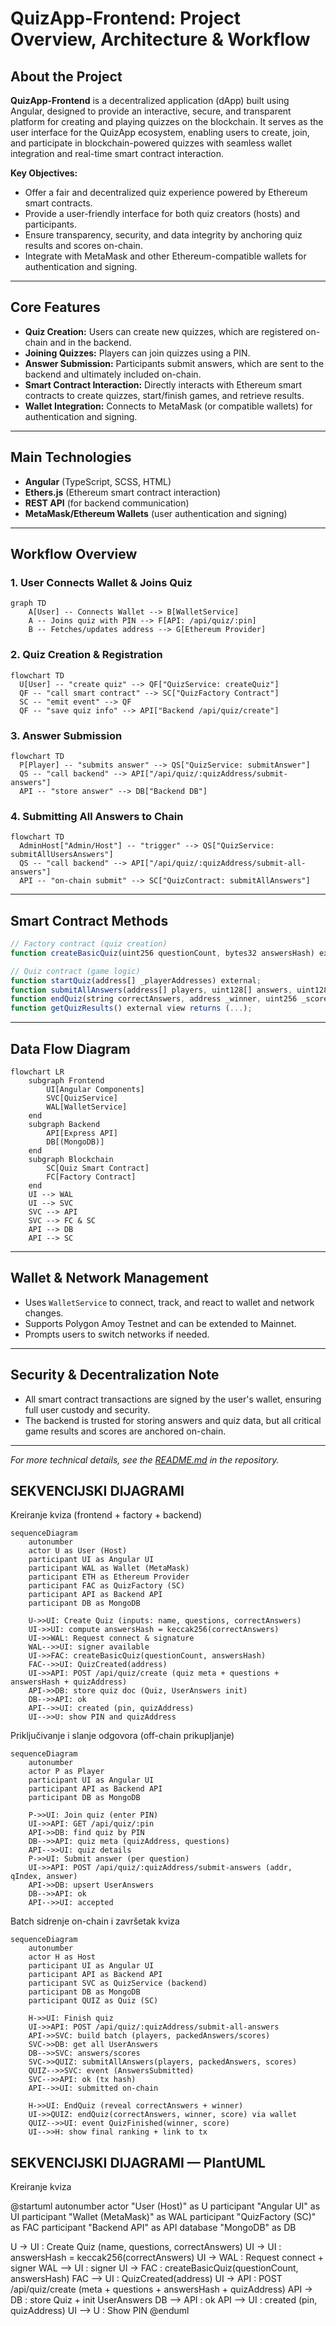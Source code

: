 # QuizApp-Frontend: Project Overview, Architecture & Workflow

## About the Project

**QuizApp-Frontend** is a decentralized application (dApp) built using Angular, designed to provide an interactive, secure, and transparent platform for creating and playing quizzes on the blockchain. It serves as the user interface for the QuizApp ecosystem, enabling users to create, join, and participate in blockchain-powered quizzes with seamless wallet integration and real-time smart contract interaction.

**Key Objectives:**
- Offer a fair and decentralized quiz experience powered by Ethereum smart contracts.
- Provide a user-friendly interface for both quiz creators (hosts) and participants.
- Ensure transparency, security, and data integrity by anchoring quiz results and scores on-chain.
- Integrate with MetaMask and other Ethereum-compatible wallets for authentication and signing.

---

## Core Features

- **Quiz Creation:** Users can create new quizzes, which are registered on-chain and in the backend.
- **Joining Quizzes:** Players can join quizzes using a PIN.
- **Answer Submission:** Participants submit answers, which are sent to the backend and ultimately included on-chain.
- **Smart Contract Interaction:** Directly interacts with Ethereum smart contracts to create quizzes, start/finish games, and retrieve results.
- **Wallet Integration:** Connects to MetaMask (or compatible wallets) for authentication and signing.

---

## Main Technologies

- **Angular** (TypeScript, SCSS, HTML)
- **Ethers.js** (Ethereum smart contract interaction)
- **REST API** (for backend communication)
- **MetaMask/Ethereum Wallets** (user authentication and signing)

---

## Workflow Overview

### 1. User Connects Wallet & Joins Quiz

```mermaid
graph TD
    A[User] -- Connects Wallet --> B[WalletService]
    A -- Joins quiz with PIN --> F[API: /api/quiz/:pin]
    B -- Fetches/updates address --> G[Ethereum Provider]
```

### 2. Quiz Creation & Registration

```mermaid
flowchart TD
  U[User] -- "create quiz" --> QF["QuizService: createQuiz"]
  QF -- "call smart contract" --> SC["QuizFactory Contract"]
  SC -- "emit event" --> QF
  QF -- "save quiz info" --> API["Backend /api/quiz/create"]
```

### 3. Answer Submission

```mermaid
flowchart TD
  P[Player] -- "submits answer" --> QS["QuizService: submitAnswer"]
  QS -- "call backend" --> API["/api/quiz/:quizAddress/submit-answers"]
  API -- "store answer" --> DB["Backend DB"]
```

### 4. Submitting All Answers to Chain

```mermaid
flowchart TD
  AdminHost["Admin/Host"] -- "trigger" --> QS["QuizService: submitAllUsersAnswers"]
  QS -- "call backend" --> API["/api/quiz/:quizAddress/submit-all-answers"]
  API -- "on-chain submit" --> SC["QuizContract: submitAllAnswers"]
```

---

## Smart Contract Methods

```typescript
// Factory contract (quiz creation)
function createBasicQuiz(uint256 questionCount, bytes32 answersHash) external returns (address);

// Quiz contract (game logic)
function startQuiz(address[] _playerAddresses) external;
function submitAllAnswers(address[] players, uint128[] answers, uint128[] scores) external;
function endQuiz(string correctAnswers, address _winner, uint256 _score) external;
function getQuizResults() external view returns (...);
```

---

## Data Flow Diagram

```mermaid
flowchart LR
    subgraph Frontend
        UI[Angular Components]
        SVC[QuizService]
        WAL[WalletService]
    end
    subgraph Backend
        API[Express API]
        DB[(MongoDB)]
    end
    subgraph Blockchain
        SC[Quiz Smart Contract]
        FC[Factory Contract]
    end
    UI --> WAL
    UI --> SVC
    SVC --> API
    SVC --> FC & SC
    API --> DB
    API --> SC
```

---

## Wallet & Network Management

- Uses `WalletService` to connect, track, and react to wallet and network changes.
- Supports Polygon Amoy Testnet and can be extended to Mainnet.
- Prompts users to switch networks if needed.

---

## Security & Decentralization Note

- All smart contract transactions are signed by the user's wallet, ensuring full user custody and security.
- The backend is trusted for storing answers and quiz data, but all critical game results and scores are anchored on-chain.

---

*For more technical details, see the [README.md](./README.md) in the repository.*

## SEKVENCIJSKI DIJAGRAMI 

Kreiranje kviza (frontend + factory + backend)
```mermaid
sequenceDiagram
    autonumber
    actor U as User (Host)
    participant UI as Angular UI
    participant WAL as Wallet (MetaMask)
    participant ETH as Ethereum Provider
    participant FAC as QuizFactory (SC)
    participant API as Backend API
    participant DB as MongoDB

    U->>UI: Create Quiz (inputs: name, questions, correctAnswers)
    UI->>UI: compute answersHash = keccak256(correctAnswers)
    UI->>WAL: Request connect & signature
    WAL-->>UI: signer available
    UI->>FAC: createBasicQuiz(questionCount, answersHash)
    FAC-->>UI: QuizCreated(address)
    UI->>API: POST /api/quiz/create (quiz meta + questions + answersHash + quizAddress)
    API->>DB: store quiz doc (Quiz, UserAnswers init)
    DB-->>API: ok
    API-->>UI: created (pin, quizAddress)
    UI-->>U: show PIN and quizAddress
```

Priključivanje i slanje odgovora (off-chain prikupljanje)

```mermaid
sequenceDiagram
    autonumber
    actor P as Player
    participant UI as Angular UI
    participant API as Backend API
    participant DB as MongoDB

    P->>UI: Join quiz (enter PIN)
    UI->>API: GET /api/quiz/:pin
    API->>DB: find quiz by PIN
    DB-->>API: quiz meta (quizAddress, questions)
    API-->>UI: quiz details
    P->>UI: Submit answer (per question)
    UI->>API: POST /api/quiz/:quizAddress/submit-answers (addr, qIndex, answer)
    API->>DB: upsert UserAnswers
    DB-->>API: ok
    API-->>UI: accepted
```
Batch sidrenje on-chain i završetak kviza

```mermaid
sequenceDiagram
    autonumber
    actor H as Host
    participant UI as Angular UI
    participant API as Backend API
    participant SVC as QuizService (backend)
    participant DB as MongoDB
    participant QUIZ as Quiz (SC)

    H->>UI: Finish quiz
    UI->>API: POST /api/quiz/:quizAddress/submit-all-answers
    API->>SVC: build batch (players, packedAnswers/scores)
    SVC->>DB: get all UserAnswers
    DB-->>SVC: answers/scores
    SVC->>QUIZ: submitAllAnswers(players, packedAnswers, scores)
    QUIZ-->>SVC: event (AnswersSubmitted)
    SVC-->>API: ok (tx hash)
    API-->>UI: submitted on-chain

    H->>UI: EndQuiz (reveal correctAnswers + winner)
    UI->>QUIZ: endQuiz(correctAnswers, winner, score) via wallet
    QUIZ-->>UI: event QuizFinished(winner, score)
    UI-->>H: show final ranking + link to tx
```


## SEKVENCIJSKI DIJAGRAMI — PlantUML

Kreiranje kviza

@startuml
autonumber
actor "User (Host)" as U
participant "Angular UI" as UI
participant "Wallet (MetaMask)" as WAL
participant "QuizFactory (SC)" as FAC
participant "Backend API" as API
database "MongoDB" as DB

U -> UI : Create Quiz (name, questions, correctAnswers)
UI -> UI : answersHash = keccak256(correctAnswers)
UI -> WAL : Request connect + signer
WAL --> UI : signer
UI -> FAC : createBasicQuiz(questionCount, answersHash)
FAC --> UI : QuizCreated(address)
UI -> API : POST /api/quiz/create (meta + questions + answersHash + quizAddress)
API -> DB : store Quiz + init UserAnswers
DB --> API : ok
API --> UI : created (pin, quizAddress)
UI --> U : Show PIN
@enduml

